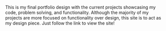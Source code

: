 This is my final portfolio design with the current projects showcasing my code, problem solving, and functionality. Although the majority of my projects are more focused on functionality over design, this site is to act as my design piece. Just follow the link to view the site!
